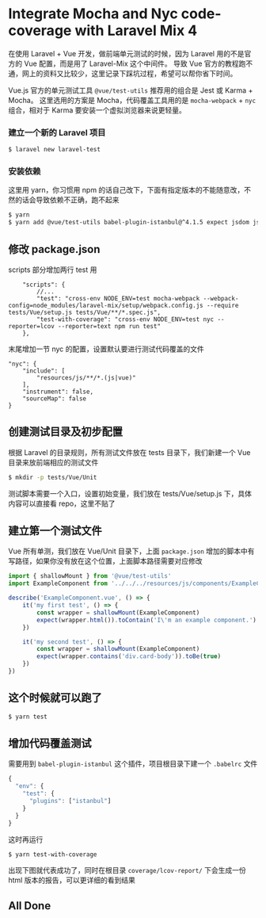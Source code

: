 # Integrate Mocha and Nyc code-coverage with Laravel Mix 4

在使用 Laravel + Vue 开发，做前端单元测试的时候，因为 Laravel 用的不是官方的 Vue 配置，而是用了 Laravel-Mix 这个中间件。
导致 Vue 官方的教程跑不通，网上的资料又比较少，这里记录下踩坑过程，希望可以帮你省下时间。  

Vue.js 官方的单元测试工具 `@vue/test-utils` 推荐用的组合是 Jest 或 Karma + Mocha。
这里选用的方案是 Mocha，代码覆盖工具用的是 `mocha-webpack` + `nyc` 组合，相对于 Karma 要安装一个虚拟浏览器来说更轻量。  

### 建立一个新的 Laravel 项目
```bash
$ laravel new laravel-test
```

### 安装依赖
这里用 yarn，你习惯用 npm 的话自己改下，下面有指定版本的不能随意改，不然的话会导致依赖不正确，跑不起来
```bash
$ yarn
$ yarn add @vue/test-utils babel-plugin-istanbul@^4.1.5 expect jsdom jsdom-global mocha@^5.0.0 mocha-webpack@^2.0.0-beta nyc@^12.0.2 -D
```

## 修改 package.json
scripts 部分增加两行 test 用
```
    "scripts": {
        //...
        "test": "cross-env NODE_ENV=test mocha-webpack --webpack-config=node_modules/laravel-mix/setup/webpack.config.js --require tests/Vue/setup.js tests/Vue/**/*.spec.js",
        "test-with-coverage": "cross-env NODE_ENV=test nyc --reporter=lcov --reporter=text npm run test"
    },
 ```

末尾增加一节 nyc 的配置，设置默认要进行测试代码覆盖的文件
```
"nyc": {
    "include": [
        "resources/js/**/*.(js|vue)"
    ],
    "instrument": false,
    "sourceMap": false
}
```

## 创建测试目录及初步配置
根据 Laravel 的目录规则，所有测试文件放在 tests 目录下，我们新建一个 Vue 目录来放前端相应的测试文件
```bash
$ mkdir -p tests/Vue/Unit
```

测试脚本需要一个入口，设置初始变量，我们放在 tests/Vue/setup.js 下，具体内容可以直接看 repo，这里不贴了

## 建立第一个测试文件
Vue 所有单测，我们放在 Vue/Unit 目录下，上面 `package.json` 增加的脚本中有写路径，如果你没有放在这个位置，上面脚本路径需要对应修改
```javascript
import { shallowMount } from '@vue/test-utils'
import ExampleComponent from '../../../resources/js/components/ExampleComponent.vue'

describe('ExampleComponent.vue', () => {
    it('my first test', () => {
        const wrapper = shallowMount(ExampleComponent)
        expect(wrapper.html()).toContain('I\'m an example component.')
    })

    it('my second test', () => {
        const wrapper = shallowMount(ExampleComponent)
        expect(wrapper.contains('div.card-body')).toBe(true)
    })
})
```

## 这个时候就可以跑了
```bash
$ yarn test
```

## 增加代码覆盖测试
需要用到 `babel-plugin-istanbul` 这个插件，项目根目录下建一个 `.babelrc` 文件
```javascript
{
  "env": {
    "test": {
      "plugins": ["istanbul"]
    }
  }
}
```
这时再运行
```bash
$ yarn test-with-coverage
```
出现下图就代表成功了，同时在根目录 `coverage/lcov-report/` 下会生成一份 html 版本的报告，可以更详细的看到结果

## All Done




